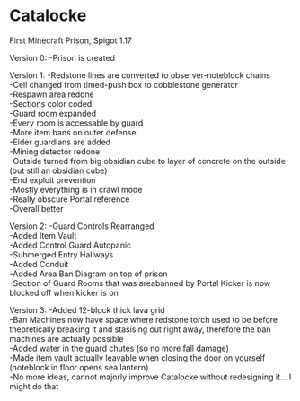 # Catalocke

First Minecraft Prison, 
Spigot 1.17

Version 0:
-Prison is created

Version 1:
-Redstone lines are converted to observer-noteblock chains  
-Cell changed from timed-push box to cobblestone generator  
-Respawn area redone  
-Sections color coded  
-Guard room expanded  
-Every room is accessable by guard  
-More item bans on outer defense  
-Elder guardians are added  
-Mining detector redone  
-Outside turned from big obsidian cube to layer of concrete on the outside (but still an obsidian cube)  
-End exploit prevention  
-Mostly everything is in crawl mode  
-Really obscure Portal reference  
-Overall better  

Version 2:
-Guard Controls Rearranged  
-Added Item Vault  
-Added Control Guard Autopanic  
-Submerged Entry Hallways  
-Added Conduit  
-Added Area Ban Diagram on top of prison  
-Section of Guard Rooms that was areabanned by Portal Kicker is now blocked off when kicker is on

Version 3:
-Added 12-block thick lava grid  
-Ban Machines now have space where redstone torch used to be before theoretically breaking it and stasising out right away, therefore the ban machines are actually possible  
-Added water in the guard chutes (so no more fall damage)  
-Made item vault actually leavable when closing the door on yourself (noteblock in floor opens sea lantern)  
-No more ideas, cannot majorly improve Catalocke without redesigning it... I might do that
